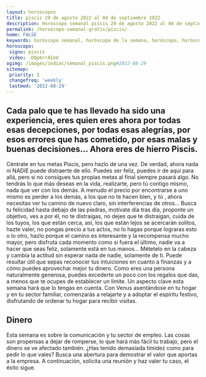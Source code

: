 ```yaml
---
layout: horoscopos
title: piscis 29 de agosto 2022 al 04 de septiembre 2022 
description: Horóscopo semanal piscis 29 de agosto 2022 al 04 de septiembre 2022. Cada palo que te has llevado ha sido una experiencia, eres quien eres ahora por todas esas decepciones, por todas esas alegrías, por esos errores que has cometido, por esas malas y buenas decisiones… Ahora eres de hierro Piscis.
permalink: /horoscopo-semanal-gratis/piscis/
home: FALSE
keywords: horóscopo semanal, horóscopo de la semana, horóscopo, horóscopo gratis,horóscopos, horóscopo esperanza gracia, horoscopos piscis la semana, horóscopos gratis, Tarot, Astrologia, Zodíaco, piscis, horoscopo gratis, semanal
horoscopo:
 signo: piscis
 video: -DQpmrrAIeU
ogimg: /images/zodiac/semanal_piscis.png#2022-08-29
sitemap:
 priority: 1
 changefreq: 'weekly'
 lastmod: '2022-08-29'
---
```




## Cada palo que te has llevado ha sido una experiencia, eres quien eres ahora por todas esas decepciones, por todas esas alegrías, por esos errores que has cometido, por esas malas y buenas decisiones… Ahora eres de hierro Piscis.

Céntrate en tus metas Piscis, pero hazlo de una vez. De verdad, ahora nada ni NADIE puede distraerte de ello. Puedes ser feliz, puedes ir de aquí para allá, pero si no consigues tus propias metas al final siempre pasará algo. No tendrás lo que más deseas en la vida, realizarte, pero tú contigo mismo, nada que ver con los demás. A menudo el precio por encontrarse a uno mismo es perder a los demás, a los que no te hacen bien, y tú , ahora necesitas ver tu camino de nuevo claro, sin interferencias de otros… Busca tu felicidad hasta debajo de las piedras, motívate día tras día, proponte un objetivo, ves a por él, no te distraigas, no dejes que te distraigan, cuida de los tuyos, los que están cerca, así, los que están lejos se acercarán solitos, hazte valer, no pongas precio a tus actos, no lo hagas porque lograras esto o lo otro, hazlo porque el camino es interesante y la recompensa mucho mayor, pero disfruta cada momento como si fuera el último, nadie va a hacer que seas feliz, solamente está en tus manos… Métetelo en la cabeza y cambia la actitud sin esperar nada de nadie, solamente de ti.
Puede resultar útil que sepas reconocer tus intuiciones en cuanto a finanzas y a cómo puedes aprovechar mejor tu dinero. Como eres una persona naturalmente generosa, puedes excederte un poco con los regalos que das, a menos que te ocupes de establecer un límite. Un aspecto clave esta semana hará que lo tengas en cuenta. Con Venus asentándose en tu hogar y en tu sector familiar, comenzarás a relajarte y a adoptar el espíritu festivo, disfrutando de ordenar tu hogar para recibir visitas.

## Dinero

Esta semana es sobre la comunicación y tu sector de empleo. Las cosas son propensas a dejar de romperse, lo que hará más fácil tu trabajo, pero el dinero se ve afectado también. ¿Has tenido demasiada timidez como para pedir lo que vales? Busca una abertura para demostrar el valor que aportas a la empresa. A continuación, solicita una reunión y haz valer tu caso, el éxito sigue.